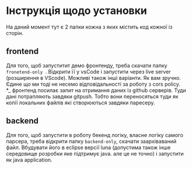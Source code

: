 # Інструкція щодо установки
На даний момент тут є 2 папки кожна з яких містить код кожної із сторін.

## frontend
Для того, щоб запуститит демо фронтенду, треба скачати папку `fronetend-only `. Відкрити її у vsCode і запустити через live server (розширення в VScode). Можливі також інші варіанти. Як вам зручно. Єдине що ми тоді не несемо відповідальності за роботу з cors policy.
<br>
*_ фронтенд посилає запит на отримання даних із github серверів. Туди дані потрапляють завдяки gitpush. Тобто вони переносяться туди як копії локальних файлів які створюються завдяки паресеру.

## backend
Для того, щоб запустити в роботу бекенд логіку, власне логіку самого парсера, треба відкрити папку `backend-only`, скачати заархіваваний файл. Вбудувати його в eclipse версії luna (допустима також інше середовище розробки яке підтримує java. але це не точно) і запустити як java application.
